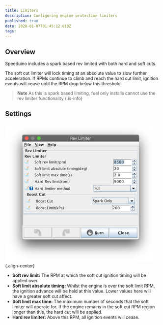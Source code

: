 ```yaml
---
title: Limiters
description: Configuring engine protection limiters
published: true
date: 2020-01-07T01:45:12.010Z
tags: 
---
```


Overview
--------

Speeduino includes a spark based rev limited with both hard and soft cuts.

The soft cut limiter will lock timing at an absolute value to slow further acceleration. If RPMs continue to climb and reach the hard cut limit, ignition events will cease until the RPM drop below this threshold.

> **Note** As this is spark based limiting, fuel only installs cannot use the rev limiter functionality
{.is-info}


Settings
--------

![revLimiter.png](/img/tuning/revLimiter.png){.align-center}

-   **Soft rev limit:** The RPM at which the soft cut ignition timing will be applied over.
-   **Soft limit absolute timing:** Whilst the engine is over the soft limit RPM, the ignition advance will be held at this value. Lower values here will have a greater soft cut affect.
-   **Soft limit max time:** The maximum number of seconds that the soft limiter will operate for. If the engine remains in the soft cut RPM region longer than this, the hard cut will be applied.
-   **Hard rev limiter:** Above this RPM, all ignition events will cease.
